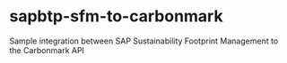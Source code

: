 # sapbtp-sfm-to-carbonmark
Sample integration between SAP Sustainability Footprint Management to the Carbonmark API
